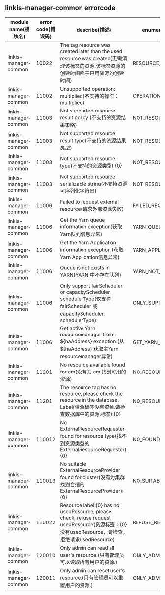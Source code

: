 ## linkis-manager-common  errorcode

| module name(模块名) | error code(错误码)  | describe(描述) |enumeration name(枚举)| Exception Class(类名)|
| -------- | -------- | ----- |-----|-----|
|linkis-manager-common |10022|The tag resource was created later than the used resource was created(无需清理该标签的资源,该标签资源的创建时间晚于已用资源的创建时间)|RESOURCE_LATER_CREATED|ManagerCommonErrorCodeSummary|
|linkis-manager-common |11002|Unsupported operation: multiplied(不支持的操作：multiplied)|OPERATION_MULTIPLIED|ManagerCommonErrorCodeSummary|
|linkis-manager-common |11003|Not supported resource result policy (不支持的资源结果策略)|NOT_RESOURCE_POLICY|ManagerCommonErrorCodeSummary|
|linkis-manager-common |11003|Not supported resource result type(不支持的资源结果类型)|NOT_RESOURCE_RESULT_TYPE|ManagerCommonErrorCodeSummary|
|linkis-manager-common |11003|Not supported resource type(不支持的资源类型):{0}|NOT_RESOURCE_TYPE|ManagerCommonErrorCodeSummary|
|linkis-manager-common |11003|Not supported resource serializable string(不支持资源可序列化字符串)|NOT_RESOURCE_STRING|ManagerCommonErrorCodeSummary|
|linkis-manager-common |11006|Failed to request external resource(请求外部资源失败)|FAILED_REQUEST_RESOURCE|ManagerCommonErrorCodeSummary|
|linkis-manager-common |11006|Get the Yarn queue information exception(获取Yarn队列信息异常)|YARN_QUEUE_EXCEPTION|ManagerCommonErrorCodeSummary|
|linkis-manager-common |11006|Get the Yarn Application information exception.(获取Yarn Application信息异常)|YARN_APPLICATION_EXCEPTION|ManagerCommonErrorCodeSummary|
|linkis-manager-common |11006|Queue  is not exists in YARN(YARN 中不存在队列)|YARN_NOT_EXISTS_QUEUE|ManagerCommonErrorCodeSummary|
|linkis-manager-common |11006|Only support fairScheduler or capacityScheduler, schedulerType(仅支持 fairScheduler 或 capacityScheduler、schedulerType):|ONLY_SUPPORT_FAIRORCAPA|ManagerCommonErrorCodeSummary|
|linkis-manager-common |11006|Get active Yarn resourcemanager from : ${haAddress} exception.(从 ${haAddress} 获取主Yarn resourcemanager异常)|GET_YARN_EXCEPTION|ManagerCommonErrorCodeSummary|
|linkis-manager-common |11201| No resource available found for em(没有为 em 找到可用的资源)|NO_RESOURCE_AVAILABLE|ManagerCommonErrorCodeSummary|
|linkis-manager-common |11201|The resource tag has no resource, please check the resource in the database. Label(资源标签没有资源,请检查数据库中的资源.标签):{0}|NO_RESOURCE|ManagerCommonErrorCodeSummary|
|linkis-manager-common |110012|No ExternalResourceRequester found for resource type(找不到资源类型的 ExternalResourceRequester):{0}|NO_FOUND_RESOURCE_TYPE|ManagerCommonErrorCodeSummary|
|linkis-manager-common |110013|No suitable ExternalResourceProvider found for cluster(没有为集群找到合适的 ExternalResourceProvider):{0}|NO_SUITABLE_CLUSTER|ManagerCommonErrorCodeSummary|
|linkis-manager-common |110022|Resource label:{0} has no usedResource, please check, refuse request usedResource(资源标签：{0}没有usedResource，请检查，拒绝请求usedResource)|REFUSE_REQUEST|ManagerCommonErrorCodeSummary|
|linkis-manager-common |120010|Only admin can read all user's resource.(只有管理员可以读取所有用户的资源.)|ONLY_ADMIN_READ|ManagerCommonErrorCodeSummary|
|linkis-manager-common |120011|Only admin can reset user's resource.(只有管理员可以重置用户的资源.)|ONLY_ADMIN_RESET|ManagerCommonErrorCodeSummary|